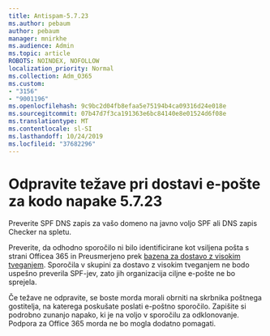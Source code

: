 ```yaml
---
title: Antispam-5.7.23
ms.author: pebaum
author: pebaum
manager: mnirkhe
ms.audience: Admin
ms.topic: article
ROBOTS: NOINDEX, NOFOLLOW
localization_priority: Normal
ms.collection: Adm_O365
ms.custom:
- "3156"
- "9001196"
ms.openlocfilehash: 9c9bc2d04fb8efaa5e75194b4ca09316d24e018e
ms.sourcegitcommit: 07b47d7f3ca191363e6bc84140e8e01524d6f08e
ms.translationtype: MT
ms.contentlocale: sl-SI
ms.lasthandoff: 10/24/2019
ms.locfileid: "37682296"
---
```

# <a name="fix-email-delivery-issues-for-error-code-5723"></a>Odpravite težave pri dostavi e-pošte za kodo napake 5.7.23

Preverite SPF DNS zapis za vašo domeno na javno voljo SPF ali DNS zapis Checker na spletu.

Preverite, da odhodno sporočilo ni bilo identificirane kot vsiljena pošta s strani Officea 365 in Preusmerjeno prek [bazena za dostavo z visokim tveganjem](https://docs.microsoft.com/office365/SecurityCompliance/high-risk-delivery-pool-for-outbound-messages). Sporočila v skupini za dostavo z visokim tveganjem ne bodo uspešno preverila SPF-jev, zato jih organizacija ciljne e-pošte ne bo sprejela.

Če težave ne odpravite, se boste morda morali obrniti na skrbnika poštnega gostitelja, na katerega poskušate poslati e-poštno sporočilo. Zapišite si podrobno zunanjo napako, ki je na voljo v sporočilu za odklonovanje.  Podpora za Office 365 morda ne bo mogla dodatno pomagati.